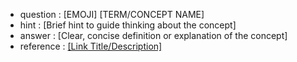 <!-- AI Security Course Card Template -->
<!-- Copy this template to create new cards -->
<!-- Replace placeholders with actual content -->

- question : [EMOJI] [TERM/CONCEPT NAME]
- hint : [Brief hint to guide thinking about the concept]
- answer : [Clear, concise definition or explanation of the concept]
- reference : <a href="[URL]" target="_blank">[Link Title/Description]</a>

<!-- Example Usage:
- question : 🎯 adversarial attack
- hint : Think about inputs that look normal to humans but confuse AI models
- answer : A malicious input designed to fool AI models by adding imperceptible perturbations that cause misclassification while appearing normal to humans
- reference : <a href="https://www.youtube.com/watch?v=p_i32sJc2-A" target="_blank">This Tiny Change BREAKS AI | FGSM Adversarial Attack Explained</a>
-->
